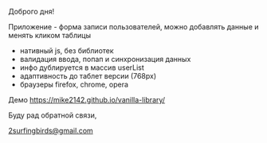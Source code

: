 Доброго дня!

Приложение - форма записи пользователей, можно добавлять данные и менять кликом таблицы

- нативный js, без библиотек
- валидация ввода, попап и синхронизация данных
- инфо дублируется в массив userList
- адаптивность до таблет версии (768px)
- браузеры firefox, chrome, opera

Демо https://mike2142.github.io/vanilla-library/

Буду рад обратной связи,

2surfingbirds@gmail.com
